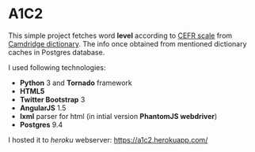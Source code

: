 # A1C2

This simple project fetches word __level__ according to [CEFR scale](https://en.wikipedia.org/wiki/Common_European_Framework_of_Reference_for_Languages) from [Camdridge dictionary](http://dictionary.cambridge.org/). The info once obtained from mentioned dictionary caches in Postgres database. 

I used following technologies: 
  - __Python__ 3 and __Tornado__ framework 
  - __HTML5__
  - __Twitter Bootstrap__ 3
  - __AngularJS__ 1.5
  - __lxml__ parser for html (in intial version __PhantomJS webdriver__)
  - __Postgres__ 9.4

I hosted it to _heroku_ webserver: https://a1c2.herokuapp.com/
